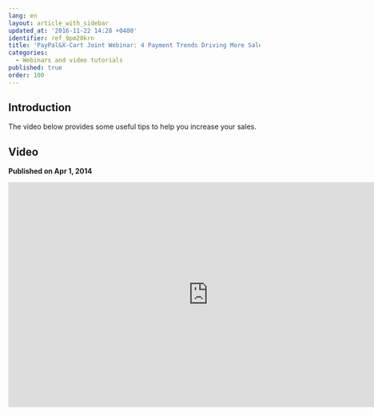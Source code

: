 ```yaml
---
lang: en
layout: article_with_sidebar
updated_at: '2016-11-22 14:28 +0400'
identifier: ref_9pm20krn
title: 'PayPal&X-Cart Joint Webinar: 4 Payment Trends Driving More Sales in 2014'
categories:
  - Webinars and video tutorials
published: true
order: 100
---
```



## Introduction

The video below provides some useful tips to help you increase your sales.

## Video
**Published on Apr 1, 2014**
<iframe class="youtube-player" type="text/html" style="width: 800px; height: 450px" src="https://www.youtube.com/embed/9F6vdcJDOow" frameborder="0"></iframe>
